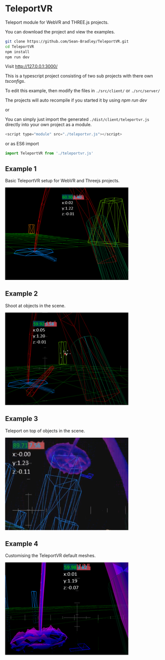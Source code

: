 # TeleportVR

Teleport module for WebVR and THREE.js projects.

You can download the project and view the examples.

```bash
git clone https://github.com/Sean-Bradley/TeleportVR.git
cd TeleportVR
npm install
npm run dev
```

Visit http://127.0.0.1:3000/

This is a typescript project consisting of two sub projects with there own *tsconfigs*.

To edit this example, then modify the files in `./src/client/` or `./src/server/`

The projects will auto recompile if you started it by using *npm run dev*

or

You can simply just import the generated `./dist/client/teleportvr.js` directly into your own project as a module.

```javascript
<script type="module" src="./teleportvr.js"></script>
```

or as ES6 import

```javascript
import TeleportVR from './teleportvr.js'
```

## Example 1

Basic TeleportVR setup for WebVR and Threejs projects.

[![TeleportVR Example 1](./dist/client/img/teleportvr-1.gif)](https://sbcode.net/threejs/teleportvr-1/)

## Example 2

Shoot at objects in the scene.

[![TeleportVR Example 2](./dist/client/img/teleportvr-2.gif)](https://sbcode.net/threejs/teleportvr-2/)

## Example 3

Teleport on top of objects in the scene.

[![TeleportVR Example 3](./dist/client/img/teleportvr-3.gif)](https://sbcode.net/threejs/teleportvr-3/)

## Example 4

Customising the TeleportVR default meshes.

[![TeleportVR Example 4](./dist/client/img/teleportvr-4.gif)](https://sbcode.net/threejs/teleportvr-4/)
